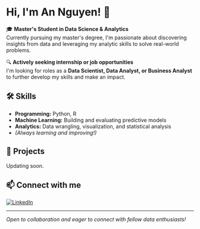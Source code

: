 # Hi, I'm An Nguyen! 👋

🎓 **Master's Student in Data Science & Analytics**  
Currently pursuing my master's degree, I'm passionate about discovering insights from data and leveraging my analytic skills to solve real-world problems.

🔍 **Actively seeking internship or job opportunities**  
I'm looking for roles as a **Data Scientist, Data Analyst, or Business Analyst** to further develop my skills and make an impact.

## 🛠️ Skills
- **Programming:** Python, R
- **Machine Learning:** Building and evaluating predictive models
- **Analytics:** Data wrangling, visualization, and statistical analysis
- *(Always learning and improving!)*

## 🚀 Projects
Updating soon.

## 📫 Connect with me
[![LinkedIn](https://img.shields.io/badge/LinkedIn-blue?style=flat&logo=linkedin&logoColor=white)](http://www.linkedin.com/in/annguyen02)

---

*Open to collaboration and eager to connect with fellow data enthusiasts!*
